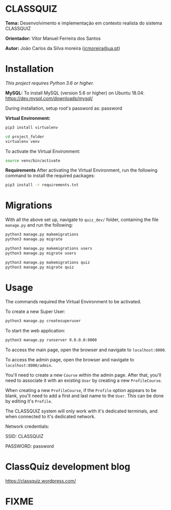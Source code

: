 # CLASSQUIZ

**Tema:** Desenvolvimento e implementação em contexto realista do sistema CLASSQUIZ

**Orientador:** Vítor Manuel Ferreira dos Santos

**Autor:** João Carlos da Silva moreira (jcmoreira@ua.pt)


# Installation

*This project requires Python 3.6 or higher.*

**MySQL:**
To install MySQL (version 5.6 or higher) on Ubuntu 18.04: https://dev.mysql.com/downloads/mysql/

During installation, setup root's password as: password

**Virtual Environment:**
```bash
pip3 install virtualenv
```
```bash
cd project_folder
virtualenv venv
```

To activate the Virtual Environment:
```bash
source venv/bin/activate
```

**Requirements**
After activating the Virtual Environment, run the following command to install the required packages:
```bash
pip3 install -r requirements.txt
```

# Migrations

With all the above set up, navigate to `quiz_dev/` folder, containing the file `manage.py` and run the following:
```bash
python3 manage.py makemigrations
python3 manage.py migrate
```
```bash
python3 manage.py makemigrations users
python3 manage.py migrate users
```
```bash
python3 manage.py makemigrations quiz
python3 manage.py migrate quiz
```

# Usage

The commands required the Virtual Environment to be activated.

To create a new Super User:
```bash
python3 manage.py createsuperuser
```

To start the web application:
```bash
python3 manage.py runserver 0.0.0.0:8000
```

To access the main page, open the browser and navigate to `localhost:8000`.

To access the admin page, open the browser and navigate to `localhost:8000/admin`.

You'll need to create a new `Course` within the admin page. After that, you'll need to associate it with an existing `User` by creating a new `ProfileCourse`. 

When creating a new `ProfileCourse`, if the `Profile` option appears to be blank, you'll need to add a first and last name to the `User`. This can be done by editing it's `Profile`.

The CLASSQUIZ system will only work with it's dedicated terminals, and when connected to it's dedicated network.

Network credentials:

SSID: CLASSQUIZ

PASSWORD: password


# ClassQuiz development blog

https://classquiz.wordpress.com/


# FIXME

